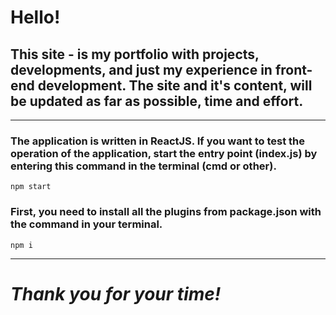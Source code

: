 # Hello!

## This site - is my portfolio with projects, developments, and just my experience in front-end development. The site and it's content, will be updated as far as possible, time and effort.
---
### The application is written in ReactJS. If you want to test the operation of the application, start the entry point (index.js) by entering this command in the terminal (cmd or other).
```
npm start
```

###  First, you need to install all the plugins from package.json with the command in your terminal.
```
npm i
``` 
---

# ___Thank you for your time!___